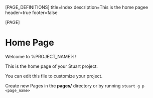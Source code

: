 [PAGE_DEFINITIONS]
title=Index
description=This is the home pagee
header=true
footer=false

[PAGE]

# Home Page

Welcome to %PROJECT_NAME%!

This is the home page of your Stuart project.

You can edit this file to customize your project.

Create new Pages in the **pages/** directory or by running `stuart g p <page_name>`
